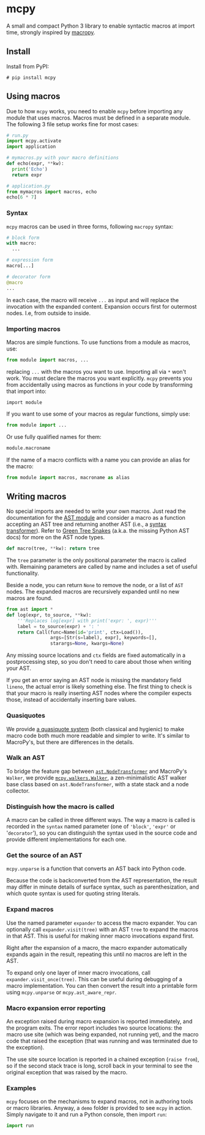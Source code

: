 # mcpy

A small and compact Python 3 library to enable syntactic macros at import time, strongly inspired by [macropy](https://github.com/lihaoyi/macropy).

## Install

Install from PyPI:

```
# pip install mcpy
```

## Using macros

Due to how `mcpy` works, you need to enable `mcpy` before importing any module that uses macros. Macros must be defined in a separate module. The following 3 file setup works fine for most cases:

```python
# run.py
import mcpy.activate
import application

# mymacros.py with your macro definitions
def echo(expr, **kw):
  print('Echo')
  return expr

# application.py 
from mymacros import macros, echo
echo[6 * 7]
```

### Syntax

`mcpy` macros can be used in three forms, following `macropy` syntax:

```python
# block form
with macro:
  ...

# expression form
macro[...]

# decorator form
@macro
...
```

In each case, the macro will receive `...` as input and will replace the invocation with the expanded content. Expansion occurs first for outermost nodes. I.e, from outside to inside.

### Importing macros

Macros are simple functions. To use functions from a module as macros, use:

```python
from module import macros, ...
```

replacing `...` with the macros you want to use. Importing all via `*` won't work. You must declare the macros you want explicitly. `mcpy` prevents you from accidentally using macros as functions in your code by transforming that import into:

```pyhon
import module
```

If you want to use some of your macros as regular functions, simply use:

```python
from module import ...
```

Or use fully qualified names for them:

```python
module.macroname
```

If the name of a macro conflicts with a name you can provide an alias for the macro:

```python
from module import macros, macroname as alias
```

## Writing macros

No special imports are needed to write your own macros. Just read the documentation for the [AST module](https://docs.python.org/3/library/ast.html) and consider a macro as a function accepting an AST tree and returning another AST (i.e., a [syntax transformer](http://www.greghendershott.com/fear-of-macros/)). Refer to [Green Tree Snakes](https://greentreesnakes.readthedocs.io/en/latest/nodes.html) (a.k.a. the missing Python AST docs) for more on the AST node types.

```python
def macro(tree, **kw): return tree
```

The `tree` parameter is the only positional parameter the macro is called with. Remaining parameters are called by name and includes a set of useful functionality.

Beside a node, you can return `None` to remove the node, or a list of `AST` nodes. The expanded macros are recursively expanded until no new macros are found.

```python
from ast import *
def log(expr, to_source, **kw):
    '''Replaces log[expr] with print('expr: ', expr)'''
    label = to_source(expr) + ': '
    return Call(func=Name(id='print', ctx=Load()),
                args=[Str(s=label), expr], keywords=[],
                starargs=None, kwargs=None)
```

Any missing source locations and `ctx` fields are fixed automatically in a postprocessing step, so you don't need to care about those when writing your AST.

If you get an error saying an AST node is missing the mandatory field `lineno`, the actual error is likely something else. The first thing to check is that your macro is really inserting AST nodes where the compiler expects those, instead of accidentally inserting bare values.

### Quasiquotes

We provide [a quasiquote system](quasiquotes.md) (both classical and hygienic) to make macro code both much more readable and simpler to write. It's similar to MacroPy's, but there are differences in the details.

### Walk an AST

To bridge the feature gap between [`ast.NodeTransformer`](https://docs.python.org/3/library/ast.html#ast.NodeTransformer) and MacroPy's `Walker`, we provide [`mcpy.walkers.Walker`](walkers.md), a zen-minimalistic AST walker base class based on `ast.NodeTransformer`, with a state stack and a node collector.

### Distinguish how the macro is called

A macro can be called in three different ways. The way a macro is called is recorded in the `syntax` named parameter (one of `'block'`, `'expr'` or '`decorator`'), so you can distinguish the syntax used in the source code and provide different implementations for each one.

### Get the source of an AST

`mcpy.unparse` is a function that converts an AST back into Python code.

Because the code is backconverted from the AST representation, the result may differ in minute details of surface syntax, such as parenthesization, and which quote syntax is used for quoting string literals.

### Expand macros

Use the named parameter `expander` to access the macro expander. You can optionally call `expander.visit(tree)` with an AST `tree` to expand the macros in that AST. This is useful for making inner macro invocations expand first.

Right after the expansion of a macro, the macro expander automatically expands again in the result, repeating this until no macros are left in the AST.

To expand only one layer of inner macro invocations, call `expander.visit_once(tree)`. This can be useful during debugging of a macro implementation. You can then convert the result into a printable form using `mcpy.unparse` or `mcpy.ast_aware_repr`.

### Macro expansion error reporting

An exception raised during macro expansion is reported immediately, and the program exits. The error report includes two source locations: the macro use site (which was being expanded, not running yet), and the macro code that raised the exception (that was running and was terminated due to the exception).

The use site source location is reported in a chained exception (`raise from`), so if the second stack trace is long, scroll back in your terminal to see the original exception that was raised by the macro.

### Examples

`mcpy` focuses on the mechanisms to expand macros, not in authoring tools or macro libraries. Anyway, a `demo` folder is provided to see `mcpy` in action. Simply navigate to it and run a Python console, then import `run`:

```python
import run
```
